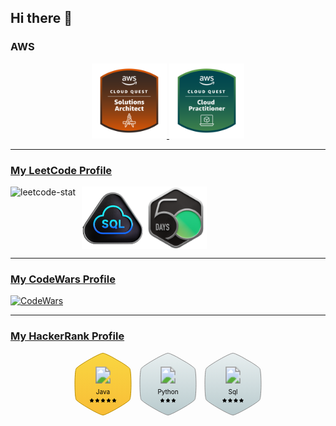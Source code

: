 ## Hi there 👋

### AWS
<div align="center">
    <a href="https://www.credly.com/badges/55f31540-40af-4b31-8a0c-41be8181d975">
        <img src="badges\aws\aws-cloud-quest-solutions-architect.png" alt="solutions-architect" width="120" height="120">
    </a>
    <a href="https://www.credly.com/badges/9a701282-9fb5-4924-9886-93fa241e6f96">
        <img src="badges\aws\aws-cloud-quest-cloud-practitioner.png" alt="cloud-practitioner" width="120" height="120">
    </a>
</div>

---

### [My LeetCode Profile](https://leetcode.com/arseniit/)
<div style="display: flex; align-items: flex-start;">
    <img src="https://leetcard.jacoblin.cool/arseniit?ext=heatmap" alt="leetcode-stat" style="margin-right: 10px;">
    <img src="badges\leetcode\Top_SQL_50.png" alt="sql-50" width="100" height="100">
    <img src="badges\leetcode\2024-50-days-lg.png" alt="50-days-2024" width="100" height="100">
</div>

---

### [My CodeWars Profile](https://www.codewars.com/users/Arstol)
[![CodeWars](https://www.codewars.com/users/Arstol/badges/small)](https://www.codewars.com/users/Arstol)

---

### [My HackerRank Profile](https://www.hackerrank.com/profile/arstjob)
<div align="center">
    <svg height="100" width="100" viewBox="0 0 91 100" class="hexagon"><g><defs><linearGradient id="badge-gold-gradient" x1="52.5" y1="2.5" x2="52.5" y2="102.5" gradientUnits="userSpaceOnUse"><stop offset="0" stop-color="#f9d641"></stop><stop offset="1" stop-color="#f8bc36"></stop></linearGradient></defs><path fill="url(#badge-gold-gradient)" d="M90.3892 44.9106L90.3893 44.914C90.5873 51.9976 90.3892 59.5788 89.8948 65.4581L89.8947 65.4581L89.894 65.4684C89.7459 67.8071 89.5241 69.8644 89.2548 71.4803C88.9812 73.1224 88.6689 74.2376 88.3726 74.7495L88.3684 74.7569L88.3644 74.7644C88.2249 75.0255 87.9549 75.366 87.5388 75.7853C87.1279 76.1994 86.5969 76.6683 85.9594 77.1872C84.6848 78.2247 83.011 79.4407 81.0792 80.7886C76.1371 84.1752 69.4065 88.1657 62.9661 91.6605L62.9645 91.6614C58.9514 93.8584 55.1183 95.8269 51.996 97.2447C50.4343 97.9539 49.0577 98.522 47.9293 98.9118C46.7841 99.3074 45.9476 99.5 45.4429 99.5C44.8368 99.5 43.7518 99.219 42.2485 98.6583C40.7685 98.1063 38.9475 97.3088 36.9015 96.3316C32.811 94.3779 27.849 91.7188 22.9696 88.9044C18.0901 86.09 13.3015 83.125 9.55688 80.5609C7.68397 79.2784 6.07847 78.1005 4.85537 77.0948C3.6188 76.0781 2.82774 75.2805 2.51554 74.7536C2.28519 74.3275 2.0493 73.5182 1.82917 72.3438C1.61115 71.1807 1.41751 69.7122 1.25082 68.0137C0.917563 64.6178 0.694767 60.3313 0.595718 55.7891L0.595639 55.7862C0.39748 48.597 0.496929 40.7167 0.991039 34.7412L0.991144 34.7412L0.991781 34.7309C1.13992 32.3423 1.36172 30.2598 1.63112 28.6185C1.90193 26.9685 2.21232 25.8224 2.51467 25.2483C2.86854 24.6758 3.67611 23.8504 4.9172 22.8226C6.15287 21.7992 7.77552 20.6094 9.70207 19.315L9.70402 19.3137C14.5518 16.0235 21.0868 12.0319 27.3246 8.63924L27.3247 8.63927L27.3296 8.63653C31.4393 6.34112 35.4202 4.29812 38.6657 2.83059C40.2891 2.09658 41.7217 1.5096 42.8908 1.10715C44.0779 0.698497 44.9386 0.5 45.4429 0.5C45.8599 0.5 46.5131 0.630344 47.3938 0.904038C48.2627 1.17405 49.3131 1.57058 50.508 2.07336C52.8947 3.07763 55.8302 4.49415 58.9957 6.13884L76.0424 15.9271C79.2093 17.9719 82.072 19.9123 84.2641 21.5505C85.3617 22.3708 86.285 23.1108 86.9918 23.7467C87.708 24.391 88.1652 24.8965 88.372 25.2495C88.6251 25.6975 88.8797 26.5434 89.1143 27.7675C89.346 28.9765 89.5489 30.5006 89.7217 32.2614C90.0674 35.7817 90.2902 40.2179 90.3892 44.9106Z" stroke="#b78c00"></path></g><image  class="badge-icon" xlink:href="https://hrcdn.net/fcore/assets/badges/java-9d05b1f559.svg" x="50%" y="22" height="27" width="27" transform="translate(-13.5, 0)"></image><text class="badge-title" x="50%" y="65.5" font-size="10" text-anchor="middle">Java</text><g class="star-section" transform="translate(-21.5, 0)"><svg x="50%" y="71" height="10"><svg class="badge-star" viewBox="0 0 6.54904 6.25825" width="7" x="0"><path class="star" d="M55.51425,77.01983l-1.89417-.275-.84833-1.7175a.299.299,0,0,0-.27167-.16917.3245.3245,0,0,0-.2725.16917l-.305.61833-.5425,1.09916-.51417.075-1.38.2a.30333.30333,0,0,0-.18583.10083.33411.33411,0,0,0-.045.06833.35631.35631,0,0,0-.02417.07667.34087.34087,0,0,0-.005.04083.3038.3038,0,0,0,.02417.13417.33341.33341,0,0,0,.06667.0975l1.37167,1.33667-.2875,1.67167-.03667.21417c-.00167.01-.00167.02-.0025.02917l-.00167.0175a.26453.26453,0,0,0,.00167.04417.30489.30489,0,0,0,.44417.22917l1.69417-.89,1.69416.89a.30352.30352,0,0,0,.44084-.32L54.31175,78.874l1.37083-1.33667a.30339.30339,0,0,0-.16833-.5175" transform="translate(-49.22548 -74.85817)"></path></svg><svg class="badge-star" viewBox="0 0 6.54904 6.25825" width="7" x="9"><path class="star" d="M55.51425,77.01983l-1.89417-.275-.84833-1.7175a.299.299,0,0,0-.27167-.16917.3245.3245,0,0,0-.2725.16917l-.305.61833-.5425,1.09916-.51417.075-1.38.2a.30333.30333,0,0,0-.18583.10083.33411.33411,0,0,0-.045.06833.35631.35631,0,0,0-.02417.07667.34087.34087,0,0,0-.005.04083.3038.3038,0,0,0,.02417.13417.33341.33341,0,0,0,.06667.0975l1.37167,1.33667-.2875,1.67167-.03667.21417c-.00167.01-.00167.02-.0025.02917l-.00167.0175a.26453.26453,0,0,0,.00167.04417.30489.30489,0,0,0,.44417.22917l1.69417-.89,1.69416.89a.30352.30352,0,0,0,.44084-.32L54.31175,78.874l1.37083-1.33667a.30339.30339,0,0,0-.16833-.5175" transform="translate(-49.22548 -74.85817)"></path></svg><svg class="badge-star" viewBox="0 0 6.54904 6.25825" width="7" x="18"><path class="star" d="M55.51425,77.01983l-1.89417-.275-.84833-1.7175a.299.299,0,0,0-.27167-.16917.3245.3245,0,0,0-.2725.16917l-.305.61833-.5425,1.09916-.51417.075-1.38.2a.30333.30333,0,0,0-.18583.10083.33411.33411,0,0,0-.045.06833.35631.35631,0,0,0-.02417.07667.34087.34087,0,0,0-.005.04083.3038.3038,0,0,0,.02417.13417.33341.33341,0,0,0,.06667.0975l1.37167,1.33667-.2875,1.67167-.03667.21417c-.00167.01-.00167.02-.0025.02917l-.00167.0175a.26453.26453,0,0,0,.00167.04417.30489.30489,0,0,0,.44417.22917l1.69417-.89,1.69416.89a.30352.30352,0,0,0,.44084-.32L54.31175,78.874l1.37083-1.33667a.30339.30339,0,0,0-.16833-.5175" transform="translate(-49.22548 -74.85817)"></path></svg><svg class="badge-star" viewBox="0 0 6.54904 6.25825" width="7" x="27"><path class="star" d="M55.51425,77.01983l-1.89417-.275-.84833-1.7175a.299.299,0,0,0-.27167-.16917.3245.3245,0,0,0-.2725.16917l-.305.61833-.5425,1.09916-.51417.075-1.38.2a.30333.30333,0,0,0-.18583.10083.33411.33411,0,0,0-.045.06833.35631.35631,0,0,0-.02417.07667.34087.34087,0,0,0-.005.04083.3038.3038,0,0,0,.02417.13417.33341.33341,0,0,0,.06667.0975l1.37167,1.33667-.2875,1.67167-.03667.21417c-.00167.01-.00167.02-.0025.02917l-.00167.0175a.26453.26453,0,0,0,.00167.04417.30489.30489,0,0,0,.44417.22917l1.69417-.89,1.69416.89a.30352.30352,0,0,0,.44084-.32L54.31175,78.874l1.37083-1.33667a.30339.30339,0,0,0-.16833-.5175" transform="translate(-49.22548 -74.85817)"></path></svg><svg class="badge-star" viewBox="0 0 6.54904 6.25825" width="7" x="36"><path class="star" d="M55.51425,77.01983l-1.89417-.275-.84833-1.7175a.299.299,0,0,0-.27167-.16917.3245.3245,0,0,0-.2725.16917l-.305.61833-.5425,1.09916-.51417.075-1.38.2a.30333.30333,0,0,0-.18583.10083.33411.33411,0,0,0-.045.06833.35631.35631,0,0,0-.02417.07667.34087.34087,0,0,0-.005.04083.3038.3038,0,0,0,.02417.13417.33341.33341,0,0,0,.06667.0975l1.37167,1.33667-.2875,1.67167-.03667.21417c-.00167.01-.00167.02-.0025.02917l-.00167.0175a.26453.26453,0,0,0,.00167.04417.30489.30489,0,0,0,.44417.22917l1.69417-.89,1.69416.89a.30352.30352,0,0,0,.44084-.32L54.31175,78.874l1.37083-1.33667a.30339.30339,0,0,0-.16833-.5175" transform="translate(-49.22548 -74.85817)"></path></svg></svg></g></svg>
    <svg height="100" width="100" viewBox="0 0 91 100" class="hexagon"><g><defs><linearGradient id="badge-silver-gradient" x1="52.5" y1="2.5" x2="52.5" y2="102.5" gradientUnits="userSpaceOnUse"><stop offset="0" stop-color="#e7eeef"></stop><stop offset="1" stop-color="#b7c9cc"></stop></linearGradient></defs><path fill="url(#badge-silver-gradient)" d="M90.3892 44.9106L90.3893 44.914C90.5873 51.9976 90.3892 59.5788 89.8948 65.4581L89.8947 65.4581L89.894 65.4684C89.7459 67.8071 89.5241 69.8644 89.2548 71.4803C88.9812 73.1224 88.6689 74.2376 88.3726 74.7495L88.3684 74.7569L88.3644 74.7644C88.2249 75.0255 87.9549 75.366 87.5388 75.7853C87.1279 76.1994 86.5969 76.6683 85.9594 77.1872C84.6848 78.2247 83.011 79.4407 81.0792 80.7886C76.1371 84.1752 69.4065 88.1657 62.9661 91.6605L62.9645 91.6614C58.9514 93.8584 55.1183 95.8269 51.996 97.2447C50.4343 97.9539 49.0577 98.522 47.9293 98.9118C46.7841 99.3074 45.9476 99.5 45.4429 99.5C44.8368 99.5 43.7518 99.219 42.2485 98.6583C40.7685 98.1063 38.9475 97.3088 36.9015 96.3316C32.811 94.3779 27.849 91.7188 22.9696 88.9044C18.0901 86.09 13.3015 83.125 9.55688 80.5609C7.68397 79.2784 6.07847 78.1005 4.85537 77.0948C3.6188 76.0781 2.82774 75.2805 2.51554 74.7536C2.28519 74.3275 2.0493 73.5182 1.82917 72.3438C1.61115 71.1807 1.41751 69.7122 1.25082 68.0137C0.917563 64.6178 0.694767 60.3313 0.595718 55.7891L0.595639 55.7862C0.39748 48.597 0.496929 40.7167 0.991039 34.7412L0.991144 34.7412L0.991781 34.7309C1.13992 32.3423 1.36172 30.2598 1.63112 28.6185C1.90193 26.9685 2.21232 25.8224 2.51467 25.2483C2.86854 24.6758 3.67611 23.8504 4.9172 22.8226C6.15287 21.7992 7.77552 20.6094 9.70207 19.315L9.70402 19.3137C14.5518 16.0235 21.0868 12.0319 27.3246 8.63924L27.3247 8.63927L27.3296 8.63653C31.4393 6.34112 35.4202 4.29812 38.6657 2.83059C40.2891 2.09658 41.7217 1.5096 42.8908 1.10715C44.0779 0.698497 44.9386 0.5 45.4429 0.5C45.8599 0.5 46.5131 0.630344 47.3938 0.904038C48.2627 1.17405 49.3131 1.57058 50.508 2.07336C52.8947 3.07763 55.8302 4.49415 58.9957 6.13884L76.0424 15.9271C79.2093 17.9719 82.072 19.9123 84.2641 21.5505C85.3617 22.3708 86.285 23.1108 86.9918 23.7467C87.708 24.391 88.1652 24.8965 88.372 25.2495C88.6251 25.6975 88.8797 26.5434 89.1143 27.7675C89.346 28.9765 89.5489 30.5006 89.7217 32.2614C90.0674 35.7817 90.2902 40.2179 90.3892 44.9106Z" stroke="#8e8e8e"></path></g><image class="badge-icon" xlink:href="https://hrcdn.net/fcore/assets/badges/python-f70befd824.svg" x="50%" y="22" height="27" width="27" transform="translate(-13.5, 0)"></image><text class="badge-title" x="50%" y="65.5" font-size="10" text-anchor="middle">Python</text><g class="star-section" transform="translate(-12.5, 0)"><svg x="50%" y="71" height="10"><svg class="badge-star" viewBox="0 0 6.54904 6.25825" width="7" x="0"><path class="star" d="M55.51425,77.01983l-1.89417-.275-.84833-1.7175a.299.299,0,0,0-.27167-.16917.3245.3245,0,0,0-.2725.16917l-.305.61833-.5425,1.09916-.51417.075-1.38.2a.30333.30333,0,0,0-.18583.10083.33411.33411,0,0,0-.045.06833.35631.35631,0,0,0-.02417.07667.34087.34087,0,0,0-.005.04083.3038.3038,0,0,0,.02417.13417.33341.33341,0,0,0,.06667.0975l1.37167,1.33667-.2875,1.67167-.03667.21417c-.00167.01-.00167.02-.0025.02917l-.00167.0175a.26453.26453,0,0,0,.00167.04417.30489.30489,0,0,0,.44417.22917l1.69417-.89,1.69416.89a.30352.30352,0,0,0,.44084-.32L54.31175,78.874l1.37083-1.33667a.30339.30339,0,0,0-.16833-.5175" transform="translate(-49.22548 -74.85817)"></path></svg><svg class="badge-star" viewBox="0 0 6.54904 6.25825" width="7" x="9"><path class="star" d="M55.51425,77.01983l-1.89417-.275-.84833-1.7175a.299.299,0,0,0-.27167-.16917.3245.3245,0,0,0-.2725.16917l-.305.61833-.5425,1.09916-.51417.075-1.38.2a.30333.30333,0,0,0-.18583.10083.33411.33411,0,0,0-.045.06833.35631.35631,0,0,0-.02417.07667.34087.34087,0,0,0-.005.04083.3038.3038,0,0,0,.02417.13417.33341.33341,0,0,0,.06667.0975l1.37167,1.33667-.2875,1.67167-.03667.21417c-.00167.01-.00167.02-.0025.02917l-.00167.0175a.26453.26453,0,0,0,.00167.04417.30489.30489,0,0,0,.44417.22917l1.69417-.89,1.69416.89a.30352.30352,0,0,0,.44084-.32L54.31175,78.874l1.37083-1.33667a.30339.30339,0,0,0-.16833-.5175" transform="translate(-49.22548 -74.85817)"></path></svg><svg class="badge-star" viewBox="0 0 6.54904 6.25825" width="7" x="18"><path class="star" d="M55.51425,77.01983l-1.89417-.275-.84833-1.7175a.299.299,0,0,0-.27167-.16917.3245.3245,0,0,0-.2725.16917l-.305.61833-.5425,1.09916-.51417.075-1.38.2a.30333.30333,0,0,0-.18583.10083.33411.33411,0,0,0-.045.06833.35631.35631,0,0,0-.02417.07667.34087.34087,0,0,0-.005.04083.3038.3038,0,0,0,.02417.13417.33341.33341,0,0,0,.06667.0975l1.37167,1.33667-.2875,1.67167-.03667.21417c-.00167.01-.00167.02-.0025.02917l-.00167.0175a.26453.26453,0,0,0,.00167.04417.30489.30489,0,0,0,.44417.22917l1.69417-.89,1.69416.89a.30352.30352,0,0,0,.44084-.32L54.31175,78.874l1.37083-1.33667a.30339.30339,0,0,0-.16833-.5175" transform="translate(-49.22548 -74.85817)"></path></svg></svg></g></svg>
    <svg height="100" width="100" viewBox="0 0 91 100" class="hexagon"><g><defs><linearGradient id="badge-silver-gradient" x1="52.5" y1="2.5" x2="52.5" y2="102.5" gradientUnits="userSpaceOnUse"><stop offset="0" stop-color="#e7eeef"></stop><stop offset="1" stop-color="#b7c9cc"></stop></linearGradient></defs><path fill="url(#badge-silver-gradient)" d="M90.3892 44.9106L90.3893 44.914C90.5873 51.9976 90.3892 59.5788 89.8948 65.4581L89.8947 65.4581L89.894 65.4684C89.7459 67.8071 89.5241 69.8644 89.2548 71.4803C88.9812 73.1224 88.6689 74.2376 88.3726 74.7495L88.3684 74.7569L88.3644 74.7644C88.2249 75.0255 87.9549 75.366 87.5388 75.7853C87.1279 76.1994 86.5969 76.6683 85.9594 77.1872C84.6848 78.2247 83.011 79.4407 81.0792 80.7886C76.1371 84.1752 69.4065 88.1657 62.9661 91.6605L62.9645 91.6614C58.9514 93.8584 55.1183 95.8269 51.996 97.2447C50.4343 97.9539 49.0577 98.522 47.9293 98.9118C46.7841 99.3074 45.9476 99.5 45.4429 99.5C44.8368 99.5 43.7518 99.219 42.2485 98.6583C40.7685 98.1063 38.9475 97.3088 36.9015 96.3316C32.811 94.3779 27.849 91.7188 22.9696 88.9044C18.0901 86.09 13.3015 83.125 9.55688 80.5609C7.68397 79.2784 6.07847 78.1005 4.85537 77.0948C3.6188 76.0781 2.82774 75.2805 2.51554 74.7536C2.28519 74.3275 2.0493 73.5182 1.82917 72.3438C1.61115 71.1807 1.41751 69.7122 1.25082 68.0137C0.917563 64.6178 0.694767 60.3313 0.595718 55.7891L0.595639 55.7862C0.39748 48.597 0.496929 40.7167 0.991039 34.7412L0.991144 34.7412L0.991781 34.7309C1.13992 32.3423 1.36172 30.2598 1.63112 28.6185C1.90193 26.9685 2.21232 25.8224 2.51467 25.2483C2.86854 24.6758 3.67611 23.8504 4.9172 22.8226C6.15287 21.7992 7.77552 20.6094 9.70207 19.315L9.70402 19.3137C14.5518 16.0235 21.0868 12.0319 27.3246 8.63924L27.3247 8.63927L27.3296 8.63653C31.4393 6.34112 35.4202 4.29812 38.6657 2.83059C40.2891 2.09658 41.7217 1.5096 42.8908 1.10715C44.0779 0.698497 44.9386 0.5 45.4429 0.5C45.8599 0.5 46.5131 0.630344 47.3938 0.904038C48.2627 1.17405 49.3131 1.57058 50.508 2.07336C52.8947 3.07763 55.8302 4.49415 58.9957 6.13884L76.0424 15.9271C79.2093 17.9719 82.072 19.9123 84.2641 21.5505C85.3617 22.3708 86.285 23.1108 86.9918 23.7467C87.708 24.391 88.1652 24.8965 88.372 25.2495C88.6251 25.6975 88.8797 26.5434 89.1143 27.7675C89.346 28.9765 89.5489 30.5006 89.7217 32.2614C90.0674 35.7817 90.2902 40.2179 90.3892 44.9106Z" stroke="#8e8e8e"></path></g><image class="badge-icon" xlink:href="https://hrcdn.net/fcore/assets/badges/sql-89e76e7082.svg" x="50%" y="22" height="27" width="27" transform="translate(-13.5, 0)"></image><text class="badge-title" x="50%" y="65.5" font-size="10" text-anchor="middle">Sql</text><g class="star-section" transform="translate(-17, 0)"><svg x="50%" y="71" height="10"><svg class="badge-star" viewBox="0 0 6.54904 6.25825" width="7" x="0"><path class="star" d="M55.51425,77.01983l-1.89417-.275-.84833-1.7175a.299.299,0,0,0-.27167-.16917.3245.3245,0,0,0-.2725.16917l-.305.61833-.5425,1.09916-.51417.075-1.38.2a.30333.30333,0,0,0-.18583.10083.33411.33411,0,0,0-.045.06833.35631.35631,0,0,0-.02417.07667.34087.34087,0,0,0-.005.04083.3038.3038,0,0,0,.02417.13417.33341.33341,0,0,0,.06667.0975l1.37167,1.33667-.2875,1.67167-.03667.21417c-.00167.01-.00167.02-.0025.02917l-.00167.0175a.26453.26453,0,0,0,.00167.04417.30489.30489,0,0,0,.44417.22917l1.69417-.89,1.69416.89a.30352.30352,0,0,0,.44084-.32L54.31175,78.874l1.37083-1.33667a.30339.30339,0,0,0-.16833-.5175" transform="translate(-49.22548 -74.85817)"></path></svg><svg class="badge-star" viewBox="0 0 6.54904 6.25825" width="7" x="9"><path class="star" d="M55.51425,77.01983l-1.89417-.275-.84833-1.7175a.299.299,0,0,0-.27167-.16917.3245.3245,0,0,0-.2725.16917l-.305.61833-.5425,1.09916-.51417.075-1.38.2a.30333.30333,0,0,0-.18583.10083.33411.33411,0,0,0-.045.06833.35631.35631,0,0,0-.02417.07667.34087.34087,0,0,0-.005.04083.3038.3038,0,0,0,.02417.13417.33341.33341,0,0,0,.06667.0975l1.37167,1.33667-.2875,1.67167-.03667.21417c-.00167.01-.00167.02-.0025.02917l-.00167.0175a.26453.26453,0,0,0,.00167.04417.30489.30489,0,0,0,.44417.22917l1.69417-.89,1.69416.89a.30352.30352,0,0,0,.44084-.32L54.31175,78.874l1.37083-1.33667a.30339.30339,0,0,0-.16833-.5175" transform="translate(-49.22548 -74.85817)"></path></svg><svg class="badge-star" viewBox="0 0 6.54904 6.25825" width="7" x="18"><path class="star" d="M55.51425,77.01983l-1.89417-.275-.84833-1.7175a.299.299,0,0,0-.27167-.16917.3245.3245,0,0,0-.2725.16917l-.305.61833-.5425,1.09916-.51417.075-1.38.2a.30333.30333,0,0,0-.18583.10083.33411.33411,0,0,0-.045.06833.35631.35631,0,0,0-.02417.07667.34087.34087,0,0,0-.005.04083.3038.3038,0,0,0,.02417.13417.33341.33341,0,0,0,.06667.0975l1.37167,1.33667-.2875,1.67167-.03667.21417c-.00167.01-.00167.02-.0025.02917l-.00167.0175a.26453.26453,0,0,0,.00167.04417.30489.30489,0,0,0,.44417.22917l1.69417-.89,1.69416.89a.30352.30352,0,0,0,.44084-.32L54.31175,78.874l1.37083-1.33667a.30339.30339,0,0,0-.16833-.5175" transform="translate(-49.22548 -74.85817)"></path></svg><svg class="badge-star" viewBox="0 0 6.54904 6.25825" width="7" x="27"><path class="star" d="M55.51425,77.01983l-1.89417-.275-.84833-1.7175a.299.299,0,0,0-.27167-.16917.3245.3245,0,0,0-.2725.16917l-.305.61833-.5425,1.09916-.51417.075-1.38.2a.30333.30333,0,0,0-.18583.10083.33411.33411,0,0,0-.045.06833.35631.35631,0,0,0-.02417.07667.34087.34087,0,0,0-.005.04083.3038.3038,0,0,0,.02417.13417.33341.33341,0,0,0,.06667.0975l1.37167,1.33667-.2875,1.67167-.03667.21417c-.00167.01-.00167.02-.0025.02917l-.00167.0175a.26453.26453,0,0,0,.00167.04417.30489.30489,0,0,0,.44417.22917l1.69417-.89,1.69416.89a.30352.30352,0,0,0,.44084-.32L54.31175,78.874l1.37083-1.33667a.30339.30339,0,0,0-.16833-.5175" transform="translate(-49.22548 -74.85817)"></path></svg></svg></g></svg>
</div>


